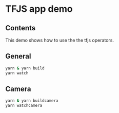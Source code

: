 # TFJS app demo

## Contents

This demo shows how to use the the tfjs operators.

## General

```sh
yarn & yarn build
yarn watch
```


## Camera

```sh
yarn & yarn buildcamera
yarn watchcamera
```